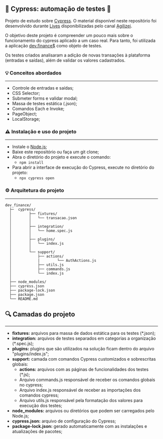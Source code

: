 ## 🚀 Cypress: automação de testes 🚀

Projeto de estudo sobre [Cypress](https://www.cypress.io/). O material disponível neste repositório foi desenvolvido durante [Lives](https://www.youtube.com/watch?v=wIjtX0CPaw0&list=PLnUo-Rbc3jjztMO4K8b-px4NE-630VNKY&index=1) disponibilizadas pelo canal [Agilizei](https://www.youtube.com/c/Agilizei).

O objetivo deste projeto é compreender um pouco mais sobre o funcionamento do cypress aplicado a um caso real. Para tanto, foi utilizada a aplicação [dev.finance$](https://devfinance-agilizei.netlify.app) como objeto de testes. 

Os testes criados analisaram a adição de novas transações à plataforma (entradas e saídas), além de validar os valores cadastrados.

### 💡 Conceitos abordados
-----------------------
- Controle de entradas e saídas;
- CSS Selector;
- Submeter forms e validar modal;
- Massa de testes estática (.json);
- Comandos Each e Invoke;
- PageObject;
- LocalStorage;

### ⚠️ Instalação e uso do projeto
-----------------------
- Instale o [Node.js](https://nodejs.org/en/download/);
- Baixe este repositório ou faça um git clone;
- Abra o diretório do projeto e execute o comando:
    - `npm install`
- Para abrir a interface de execução do Cypress, execute no diretório do projeto:
    - `npx cypress open`


### ⚙️ Arquitetura do projeto
-----------------------

```
dev_finance/
  ├─  cypress/
  │        ├── fixtures/
  │        │   └── transacao.json       
  │        │
  │        ├── integration/
  │        │   └── home.spec.js
  │        │
  │        ├── plugins/
  │        │   └── index.js
  │        │
  │        └── support/
  │            ├── actions/
  │            |        └── AuthActions.js
  │            ├── utils.js
  │            ├── commands.js
  │            └── index.js
  │          
  ├── node_modules/
  ├── cypress.json
  ├── package-lock.json
  ├── package.json
  └── README.md
```


## 🔍 Camadas do projeto
-----------------------

 - **fixtures:** arquivos para massa de dados estática para os testes (*.json);
 - **integration:** arquivos de testes separados em categorias a organização (*.spec.js);
 - **plugins:** plugins que são utilizados na solução ficam dentro do arquivo "plugins/index.js";
 - **support:** camada com comandos Cypress customizados e sobrescritas globais:
    - **actions:** arquivos com as páginas de funcionalidades dos testes (*.js);
    - Arquivo commands.js responsável de receber os comandos globais no cypress;
    - Arquivo index.js responsável de receber as importações dos comandos cypress;
    - Arquivo utils.js responsável pela formatação dos valores para execução dos testes;
 - **node_modules:** arquivos ou diretórios que podem ser carregados pelo Node.js;
 - **cypress.json:** arquivo de configuração do Cypress;
 - **package-lock.json:** gerado automaticamente com as instalações e atualizações de pacotes;



